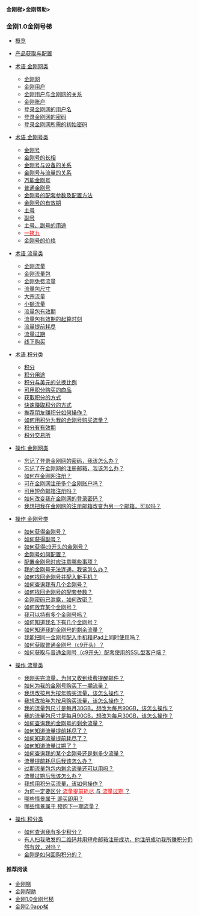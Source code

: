 #### 金刚梯>金刚帮助>

### 金刚1.0金刚号梯
- [概览](https://github.com/a2zitpro/web/blob/master/kkproducts1.0.md)
- [产品获取与配置](https://github.com/a2zitpro/web/blob/master/list_kkproducts1.0.md)

- [术语 金刚网类]()
  - [金刚网](https://github.com/a2zitpro/web/blob/master/kksitecn.md)
  - [金刚用户](https://github.com/a2zitpro/web/blob/master/kkuser.md)
  - [金刚用户与金刚网的关系](https://github.com/a2zitpro/web/blob/master/mappingrelationshipbetweenkkuser&kksitecn.md)
  - [金刚账户](https://github.com/a2zitpro/web/blob/master/kkaccount.md)
  - [登录金刚网的用户名](https://github.com/a2zitpro/web/blob/master/kkusername&passwdonkksitecn.md)
  - [登录金刚网的密码](https://github.com/a2zitpro/web/blob/master/kkusername&passwdonkksitecn.md)
  - [登录金刚网所需的初始密码](https://github.com/a2zitpro/web/blob/master/initialpasswdforloginkksitecn.md)

- [术语 金刚号类]()
  - [金刚号](https://github.com/a2zitpro/web/blob/master/kkid.md)
  - [金刚号的长相](https://github.com/a2zitpro/web/blob/master/kkidform.md)
  - [金刚号与设备的关系](https://github.com/a2zitpro/web/blob/master/mappingrelationshipbetweenkkid&device.md)
  - [金刚号与流量的关系](https://github.com/a2zitpro/web/blob/master/mappingrelationshipbetweenkkid&kkdatatraffic.md)
  - [万能金刚号](https://github.com/a2zitpro/web/blob/master/multipurposekkid.md)
  - [普通金刚号](https://github.com/a2zitpro/web/blob/master/singlepurposekkid.md)
  - [金刚号的配套参数及配置方法](https://github.com/a2zitpro/web/blob/master/parametersofkkid.md)
  - [金刚号的有效期](https://github.com/a2zitpro/web/blob/master/kkidvalidity.md)
  - [主号](https://github.com/a2zitpro/web/blob/master/mainkkid.md) 
  - [副号](https://github.com/a2zitpro/web/blob/master/auxiliarykkid.md)
  - [主号、副号的用途](https://github.com/a2zitpro/web/blob/master/useofkkid.md) 
  - [<font color="Red"> 一拖九 </font>](https://github.com/a2zitpro/web/blob/master/onefornine.md)
  - [金刚号的价格](https://github.com/a2zitpro/web/blob/master/kkidprice.md)
- [术语 流量类]()
  - [金刚流量](https://github.com/a2zitpro/web/blob/master/kkdatatraffic.md)
  - [金刚流量包](https://github.com/a2zitpro/web/blob/master/kkdatatrafficpackage.md)
  - [金刚免费流量](https://github.com/a2zitpro/web/blob/master/kkdatatrafficfree.md)
  - [流量包尺寸](https://github.com/a2zitpro/web/blob/master/kkdatatrafficsize.md)
  - [大宗流量](https://github.com/a2zitpro/web/blob/master/bulkkkdatatraffic.md)
  - [小额流量](https://github.com/a2zitpro/web/blob/master/smallamountkkdatatraffic.md)
  - [流量包有效期](https://github.com/a2zitpro/web/blob/master/kkdatatrafficvalidityperiod.md)
  - [流量包有效期的起算时刻](https://github.com/a2zitpro/web/blob/master/kkdatatrafficpakagevalidityperiodstarttime.md)
  - [流量提前耗尽](https://github.com/a2zitpro/web/blob/master/kkdatatrafficisexhaustedearly.md)
  - [流量过期](https://github.com/a2zitpro/web/blob/master/kkdatatrafficexpired.md)
  - [线下购买](https://github.com/a2zitpro/web/blob/master/offlinepurchasedatatraffic.md)

- [术语 积分类]()
  - [积分](https://github.com/a2zitpro/web/blob/master/kkpoints.md)
  - [积分用途](https://github.com/a2zitpro/web/blob/master/useofkkpoints.md)
  - [积分与美元的兑换比例](https://github.com/a2zitpro/web/blob/master/kkpointstoexchangedollars.md)
  - [可用积分购买的商品](https://github.com/a2zitpro/web/blob/master/kkgoodsthatcanbepurchasedwithkkpoints.md)
  - [获取积分的方式](https://github.com/a2zitpro/web/blob/master/waystoearnkkpoints.md)
  - [快速赚取积分的方式](https://github.com/a2zitpro/web/blob/master/toearnpointsquickly.md)
  - [推荐朋友赚积分如何操作？](https://github.com/a2zitpro/web/blob/master/workingmethodsofkkreferee.md)
  - [如何用积分为我的金刚号购买流量？](https://github.com/a2zitpro/web/blob/master/thewaytobuydatatrafficwithpoints.md)
  - [积分有有效期](https://github.com/a2zitpro/web/blob/master/kkpointsexpired.md)
  - [积分交易所](https://github.com/a2zitpro/web/blob/master/kkpointexchange.md)


- [操作 金刚网类]()
  - [忘记了登录金刚网的密码，我该怎么办？](https://github.com/a2zitpro/web/blob/master/forgettenpasswdonkksite.md)
  - [忘记了在金刚网的注册邮箱，我该怎么办？](https://github.com/a2zitpro/web/blob/master/forgettenregemailaddress.md)
  - [如何在金刚网注册？](https://github.com/a2zitpro/web/blob/master/reginkksitecn.md)
  - [可在金刚网注册多个金刚账户吗？](https://github.com/a2zitpro/web/blob/master/mutimailboxreginkksitecn.md)
  - [可用短命邮箱注册吗？](https://github.com/a2zitpro/web/blob/master/disposableemailreg.md)
  - [如何改变我在金刚网的登录密码？]()
  - [我想把我在金刚网的注册邮箱改变为另一个邮箱，可以吗？]()

- [操作 金刚号类]()
    - [如何获得金刚号？](https://github.com/a2zitpro/web/blob/master/getkkid.md)
    - [如何获得副号？](https://github.com/a2zitpro/web/blob/master/getauxiliarykkid.md)
    - [如何获得c9开头的金刚号？](https://github.com/a2zitpro/web/blob/master//getkkidstartingwithc9.md)
    - [金刚号如何配置？](https://github.com/a2zitpro/web/blob/master/list_kkproducts1.0.md)
    - [配置金刚号时应注意哪些事项？](https://github.com/a2zitpro/web/blob/master/configurationconsiderations.md)
    - [我的金刚号无法连通，我该怎么办？](https://github.com/a2zitpro/web/blob/master/)
    - [如何找回金刚号并配入新手机？](https://github.com/a2zitpro/web/blob/master/changetoanewphone.md)
    - [如何查询我有几个金刚号？](https://github.com/a2zitpro/web/blob/master/howmanykkiddoihave.md)
    - [如何找回金刚号的配套参数？](https://github.com/a2zitpro/web/blob/master/getbackparameters.md)
    - [金刚密码已泄露，如何改密？](https://github.com/a2zitpro/web/blob/master/changekkidpasswd.md)
    - [如何放弃某个金刚号？](https://github.com/a2zitpro/web/blob/master/kkiddrop.md)
    - [我可以持有多个金刚号吗？](https://github.com/a2zitpro/web/blob/master/mappingrelationshipbetweenkkid&kkuser.md)
    - [如何知道我名下有几个金刚号？](https://github.com/a2zitpro/web/blob/master/howmanykkiddoihave.md)
    - [如何知道我的金刚号的剩余流量？](https://github.com/a2zitpro/web/blob/master/howmanykkiddoihave.md)
    - [我能把同一金刚号配入手机和iPad上同时使用吗？](https://github.com/a2zitpro/web/blob/master/onefornine.md)
    - [如何获取普通金刚号（c9开头）？](https://github.com/a2zitpro/web/blob/master/getkkidstartingwithc9.md)
    - [如何获取与普通金刚号（c9开头）配套使用的SSL型客户端？](https://github.com/a2zitpro/web/blob/master/getSSLclientapp.md)


- [操作 流量类]()
    - [我刚买完流量，为何又收到续费提醒邮件？](https://github.com/a2zitpro/web/blob/master/刚买流量又被提醒续费)
    - [如何为我的金刚号购买下一期流量？]()
    - [我想改按月为按年购买流量，该怎么操作？]()
    - [我想改按年为按月购买流量，该怎么操作？]()
    - [我的流量包尺寸是每月30GB，想改为每月90GB，该怎么操作？]()
    - [我的流量包尺寸是每月90GB，想改为每月30GB，该怎么操作？]()
    - [如何查询我的金刚号的剩余流量？](https://github.com/a2zitpro/web/blob/master/howmanykkiddoihave.md)
    - [如何知道流量提前耗尽了？](https://github.com/a2zitpro/web/blob/master/流量提前耗尽的识别)
    - [如何知道流量提前耗尽了？](https://github.com/a2zitpro/web/blob/master/kkdatatrafficisexhaustedearlyidentify.md)
    - [如何知道流量过期了？](https://github.com/a2zitpro/web/blob/master/kkdatatrafficexpiredidentify.md)
    - [如何查询我的某个金刚号还是剩多少流量？](https://github.com/a2zitpro/web/blob/master/howmanykkiddoihave.md)
    - [流量提前耗尽后我该怎么办？](https://github.com/a2zitpro/web/blob/master/)
    - [过期流量包包内剩余流量还可以用吗？](https://github.com/a2zitpro/web/blob/master/流量包过期后剩余流量还可以用吗)
    - [流量过期后我该怎么办？](https://github.com/a2zitpro/web/blob/master/)
    - [我想用积分买流量，该如何操作？](https://github.com/a2zitpro/web/blob/master/thewaytobuydatatrafficwithpoints.md)
    - [为何一定要区分<font color="Red"> 流量提前耗尽 </font>与<font color="Red"> 流量过期 </font>？](https://github.com/a2zitpro/web/blob/master/reasonsfordistinguishingbetweenkkdatatrafficexpiration&earlyexhaustion.md)
    - [哪些情景属于 即买即用？](https://github.com/a2zitpro/web/blob/master/哪些情景属于即买即用)
    - [哪些情景属于 预购下一期流量？](https://github.com/a2zitpro/web/blob/master/哪些情景属于预购下一期流量)

- [操作 积分类]()
    - [如何查询我有多少积分？]()
    - [有人扫我散发的二维码并用短命邮箱注册成功，他注册成功我所赚积分仍然有效，对吗？](https://github.com/a2zitpro/web/blob/master/短命邮箱注册之奖励积分)
    - [金刚是如何回购积分的？](https://github.com/a2zitpro/web/blob/master/buybackpoints.md)

#### 推荐阅读

- [金刚梯](https://github.com/a2zitpro/web/blob/master/dlb.md)
- [金刚帮助](https://github.com/a2zitpro/web/blob/master/list_helpkkvpn.md)
- [金刚1.0金刚号梯](https://github.com/a2zitpro/web/blob/master/list_helpkkvpn1.0.md)
- [金刚2.0app梯](https://github.com/a2zitpro/web/blob/master/list_helpkkvpn2.0.md)
